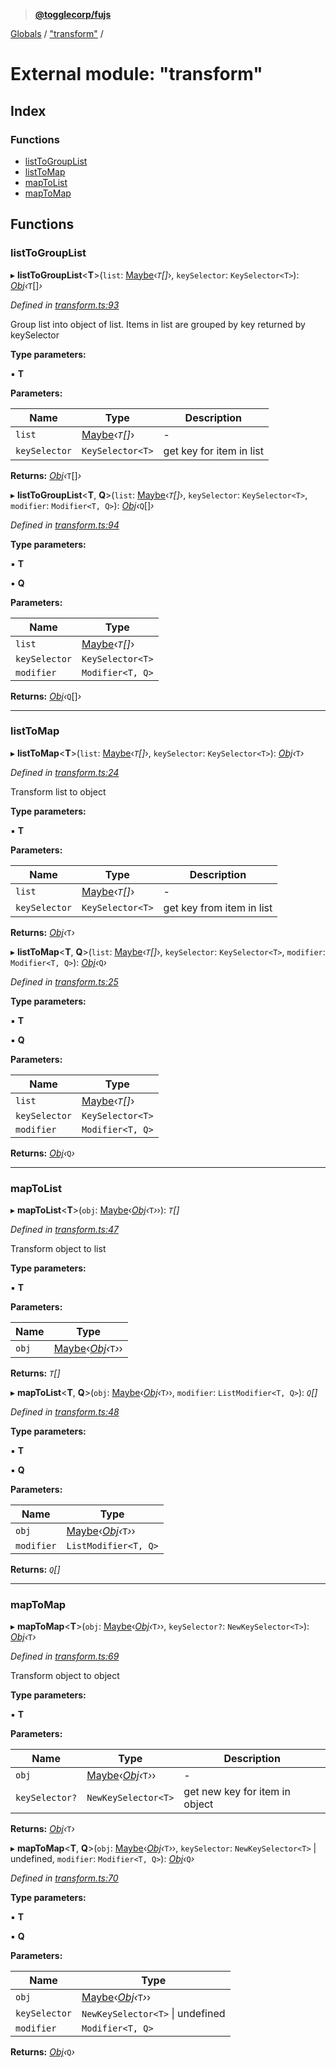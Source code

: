 > **[@togglecorp/fujs](../README.md)**

[Globals](../globals.md) / ["transform"](_transform_.md) /

# External module: "transform"

## Index

### Functions

* [listToGroupList](_transform_.md#listtogrouplist)
* [listToMap](_transform_.md#listtomap)
* [mapToList](_transform_.md#maptolist)
* [mapToMap](_transform_.md#maptomap)

## Functions

###  listToGroupList

▸ **listToGroupList**<**T**>(`list`: [Maybe](_declarations_.md#maybe)‹*`T`[]*›, `keySelector`: `KeySelector<T>`): *[Obj](_declarations_.md#obj)‹*`T`[]*›*

*Defined in [transform.ts:93](https://github.com/toggle-corp/fujs/blob/6346fe3/src/transform.ts#L93)*

Group list into object of list.
Items in list are grouped by key returned by keySelector

**Type parameters:**

▪ **T**

**Parameters:**

Name | Type | Description |
------ | ------ | ------ |
`list` | [Maybe](_declarations_.md#maybe)‹*`T`[]*› | - |
`keySelector` | `KeySelector<T>` | get key for item in list |

**Returns:** *[Obj](_declarations_.md#obj)‹*`T`[]*›*

▸ **listToGroupList**<**T**, **Q**>(`list`: [Maybe](_declarations_.md#maybe)‹*`T`[]*›, `keySelector`: `KeySelector<T>`, `modifier`: `Modifier<T, Q>`): *[Obj](_declarations_.md#obj)‹*`Q`[]*›*

*Defined in [transform.ts:94](https://github.com/toggle-corp/fujs/blob/6346fe3/src/transform.ts#L94)*

**Type parameters:**

▪ **T**

▪ **Q**

**Parameters:**

Name | Type |
------ | ------ |
`list` | [Maybe](_declarations_.md#maybe)‹*`T`[]*› |
`keySelector` | `KeySelector<T>` |
`modifier` | `Modifier<T, Q>` |

**Returns:** *[Obj](_declarations_.md#obj)‹*`Q`[]*›*

___

###  listToMap

▸ **listToMap**<**T**>(`list`: [Maybe](_declarations_.md#maybe)‹*`T`[]*›, `keySelector`: `KeySelector<T>`): *[Obj](_declarations_.md#obj)‹*`T`*›*

*Defined in [transform.ts:24](https://github.com/toggle-corp/fujs/blob/6346fe3/src/transform.ts#L24)*

Transform list to object

**Type parameters:**

▪ **T**

**Parameters:**

Name | Type | Description |
------ | ------ | ------ |
`list` | [Maybe](_declarations_.md#maybe)‹*`T`[]*› | - |
`keySelector` | `KeySelector<T>` | get key from item in list |

**Returns:** *[Obj](_declarations_.md#obj)‹*`T`*›*

▸ **listToMap**<**T**, **Q**>(`list`: [Maybe](_declarations_.md#maybe)‹*`T`[]*›, `keySelector`: `KeySelector<T>`, `modifier`: `Modifier<T, Q>`): *[Obj](_declarations_.md#obj)‹*`Q`*›*

*Defined in [transform.ts:25](https://github.com/toggle-corp/fujs/blob/6346fe3/src/transform.ts#L25)*

**Type parameters:**

▪ **T**

▪ **Q**

**Parameters:**

Name | Type |
------ | ------ |
`list` | [Maybe](_declarations_.md#maybe)‹*`T`[]*› |
`keySelector` | `KeySelector<T>` |
`modifier` | `Modifier<T, Q>` |

**Returns:** *[Obj](_declarations_.md#obj)‹*`Q`*›*

___

###  mapToList

▸ **mapToList**<**T**>(`obj`: [Maybe](_declarations_.md#maybe)‹*[Obj](_declarations_.md#obj)‹*`T`*›*›): *`T`[]*

*Defined in [transform.ts:47](https://github.com/toggle-corp/fujs/blob/6346fe3/src/transform.ts#L47)*

Transform object to list

**Type parameters:**

▪ **T**

**Parameters:**

Name | Type |
------ | ------ |
`obj` | [Maybe](_declarations_.md#maybe)‹*[Obj](_declarations_.md#obj)‹*`T`*›*› |

**Returns:** *`T`[]*

▸ **mapToList**<**T**, **Q**>(`obj`: [Maybe](_declarations_.md#maybe)‹*[Obj](_declarations_.md#obj)‹*`T`*›*›, `modifier`: `ListModifier<T, Q>`): *`Q`[]*

*Defined in [transform.ts:48](https://github.com/toggle-corp/fujs/blob/6346fe3/src/transform.ts#L48)*

**Type parameters:**

▪ **T**

▪ **Q**

**Parameters:**

Name | Type |
------ | ------ |
`obj` | [Maybe](_declarations_.md#maybe)‹*[Obj](_declarations_.md#obj)‹*`T`*›*› |
`modifier` | `ListModifier<T, Q>` |

**Returns:** *`Q`[]*

___

###  mapToMap

▸ **mapToMap**<**T**>(`obj`: [Maybe](_declarations_.md#maybe)‹*[Obj](_declarations_.md#obj)‹*`T`*›*›, `keySelector?`: `NewKeySelector<T>`): *[Obj](_declarations_.md#obj)‹*`T`*›*

*Defined in [transform.ts:69](https://github.com/toggle-corp/fujs/blob/6346fe3/src/transform.ts#L69)*

Transform object to object

**Type parameters:**

▪ **T**

**Parameters:**

Name | Type | Description |
------ | ------ | ------ |
`obj` | [Maybe](_declarations_.md#maybe)‹*[Obj](_declarations_.md#obj)‹*`T`*›*› | - |
`keySelector?` | `NewKeySelector<T>` | get new key for item in object |

**Returns:** *[Obj](_declarations_.md#obj)‹*`T`*›*

▸ **mapToMap**<**T**, **Q**>(`obj`: [Maybe](_declarations_.md#maybe)‹*[Obj](_declarations_.md#obj)‹*`T`*›*›, `keySelector`: `NewKeySelector<T>` | undefined, `modifier`: `Modifier<T, Q>`): *[Obj](_declarations_.md#obj)‹*`Q`*›*

*Defined in [transform.ts:70](https://github.com/toggle-corp/fujs/blob/6346fe3/src/transform.ts#L70)*

**Type parameters:**

▪ **T**

▪ **Q**

**Parameters:**

Name | Type |
------ | ------ |
`obj` | [Maybe](_declarations_.md#maybe)‹*[Obj](_declarations_.md#obj)‹*`T`*›*› |
`keySelector` | `NewKeySelector<T>` \| undefined |
`modifier` | `Modifier<T, Q>` |

**Returns:** *[Obj](_declarations_.md#obj)‹*`Q`*›*